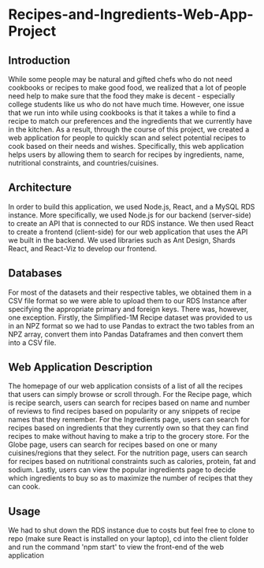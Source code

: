 # Recipes-and-Ingredients-Web-App-Project

## Introduction

While some people may be natural and gifted chefs who do not need cookbooks or recipes to make good food, we realized that a lot of people need help to make sure that the food they make is decent - especially college students like us who do not have much time. However, one issue that we run into while using cookbooks is that it takes a while to find a recipe to match our preferences and the ingredients that we currently have in the kitchen. As a result, through the course of this project, we created a web application for people to quickly scan and select potential recipes to cook based on their needs and wishes. Specifically, this web application helps users by allowing them to search for recipes by ingredients, name, nutritional constraints, and countries/cuisines. 

## Architecture

In order to build this application, we used Node.js, React, and a MySQL RDS instance. More specifically, we used Node.js for our backend (server-side) to create an API that is connected to our RDS instance. We then used React to create a frontend (client-side) for our web application that uses the API we built in the backend. We used libraries such as Ant Design, Shards React, and React-Viz to develop our frontend. 

## Databases

For most of the datasets and their respective tables, we obtained them in a CSV file format so we were able to upload them to our RDS Instance after specifying the appropriate primary and foreign keys. There was, however, one exception. Firstly, the Simplified-1M Recipe dataset was provided to us in an NPZ format so we had to use Pandas to extract the two tables from an NPZ array, convert them into Pandas Dataframes and then convert them into a CSV file. 

## Web Application Description

The homepage of our web application consists of a list of all the recipes that users can simply browse or scroll through. For the Recipe page, which is recipe search, users can search for recipes based on name and number of reviews to find recipes based on popularity or any snippets of recipe names that they remember. For the Ingredients page, users can search for recipes based on ingredients that they currently own so that they can find recipes to make without having to make a trip to the grocery store. For the Globe page, users can search for recipes based on one or many cuisines/regions that they select. For the nutrition page, users can search for recipes based on nutritional constraints such as calories, protein, fat and sodium. Lastly, users can view the popular ingredients page to decide which ingredients to buy so as to maximize the number of recipes that they can cook. 

## Usage

We had to shut down the RDS instance due to costs but feel free to clone to repo (make sure React is installed on your laptop), cd into the client folder and run the command 'npm start' to view the front-end of the web application
